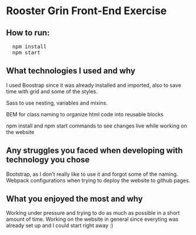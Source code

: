 # Rooster Grin Front-End Exercise

## How to run:

<pre>
  npm install
  npm start
</pre>


## What technologies I used and why

I used Boostrap since it was already installed and imported, also to save time with grid and some of the styles.

Sass to use nesting, variables and mixins.

BEM for class naming to organize html code into reusable blocks

npm install and npm start commands to see changes live while working on the website


## Any struggles you faced when developing with technology you chose

Bootstrap, as I don't really like to use it and forgot some of the naming.
Webpack configurations when trying to deploy the website to github pages.


## What you enjoyed the most and why

Working under pressure and trying to do as much as possible in a short amount of time. 
Working on the website in general since everyting was already set up and I could start right away :)
